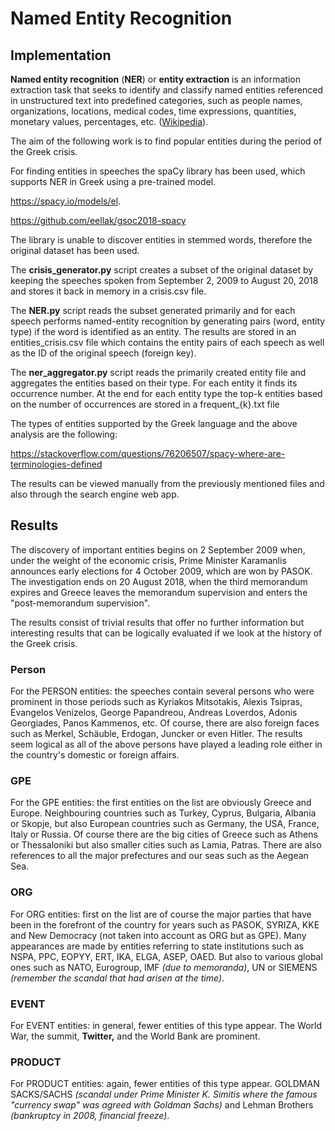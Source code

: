 # Named Entity Recognition

## Implementation

**Named entity recognition** (**NER**) or **entity extraction** is an information extraction task that seeks to identify and classify named entities referenced in unstructured text into predefined categories, such as people names, organizations, locations, medical codes, time expressions, quantities, monetary values, percentages, etc. ([Wikipedia](https://en.wikipedia.org/wiki/Named-entity_recognition)).

The aim of the following work is to find popular entities during the period of the Greek crisis.

For finding entities in speeches the spaCy library has been used, which supports NER in Greek using a pre-trained model.

<https://spacy.io/models/el>.

<https://github.com/eellak/gsoc2018-spacy>

The library is unable to discover entities in stemmed words, therefore the original dataset has been used.

The **crisis_generator.py** script creates a subset of the original dataset by keeping the speeches spoken from September 2, 2009 to August 20, 2018 and stores it back in memory in a crisis.csv file.

The **NER.py** script reads the subset generated primarily and for each speech performs named-entity recognition by generating pairs (word, entity type) if the word is identified as an entity. The results are stored in an entities_crisis.csv file which contains the entity pairs of each speech as well as the ID of the original speech (foreign key).

The **ner_aggregator.py** script reads the primarily created entity file and aggregates the entities based on their type. For each entity it finds its occurrence number. At the end for each entity type the top-k entities based on the number of occurrences are stored in a frequent_{k}.txt file

The types of entities supported by the Greek language and the above analysis are the following:

<https://stackoverflow.com/questions/76206507/spacy-where-are-terminologies-defined>

The results can be viewed manually from the previously mentioned files and also through the search engine web app.

## Results

The discovery of important entities begins on 2 September 2009 when, under the weight of the economic crisis, Prime Minister Karamanlis announces early elections for 4 October 2009, which are won by PASOK. The investigation ends on 20 August 2018, when the third memorandum expires and Greece leaves the memorandum supervision and enters the "post-memorandum supervision".

The results consist of trivial results that offer no further information but interesting results that can be logically evaluated if we look at the history of the Greek crisis.

### Person
For the PERSON entities: the speeches contain several persons who were prominent in those periods such as Kyriakos Mitsotakis, Alexis Tsipras, Evangelos Venizelos, George Papandreou, Andreas Loverdos, Adonis Georgiades, Panos Kammenos, etc. Of course, there are also foreign faces such as Merkel, Schäuble, Erdogan, Juncker or even Hitler. The results seem logical as all of the above persons have played a leading role either in the country's domestic or foreign affairs.

### GPE
For the GPE entities: the first entities on the list are obviously Greece and Europe. Neighbouring countries such as Turkey, Cyprus, Bulgaria, Albania or Skopje, but also European countries such as Germany, the USA, France, Italy or Russia. Of course there are the big cities of Greece such as Athens or Thessaloniki but also smaller cities such as Lamia, Patras. There are also references to all the major prefectures and our seas such as the Aegean Sea.

### ORG
For ORG entities: first on the list are of course the major parties that have been in the forefront of the country for years such as PASOK, SYRIZA, KKE and New Democracy (not taken into account as ORG but as GPE). Many appearances are made by entities referring to state institutions such as NSPA, PPC, EOPYY, ERT, IKA, ELGA, ASEP, OAED. But also to various global ones such as NATO, Eurogroup, IMF _(due to memoranda)_, UN or SIEMENS _(remember the scandal that had arisen at the time)_.

### EVENT
For EVENT entities: in general, fewer entities of this type appear. The World War, the summit, **Twitter,** and the World Bank are prominent.

### PRODUCT
For PRODUCT entities: again, fewer entities of this type appear. GOLDMAN SACKS/SACHS _(scandal under Prime Minister K. Simitis where the famous "currency swap" was agreed with Goldman Sachs)_ and Lehman Brothers _(bankruptcy in 2008, financial freeze)_.